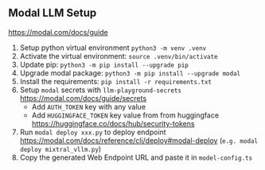 ## Modal LLM Setup

https://modal.com/docs/guide

1. Setup python virtual environment `python3 -m venv .venv`
2. Activate the virtual environment: `source .venv/bin/activate`
3. Update pip: `python3 -m pip install --upgrade pip`
4. Upgrade modal package: `python3 -m pip install --upgrade modal`
5. Install the requirements: `pip install -r requirements.txt`
6. Setup `modal` secrets with `llm-playground-secrets` https://modal.com/docs/guide/secrets
   - Add `AUTH_TOKEN` key with any value
   - Add `HUGGINGFACE_TOKEN` key value from from huggingface https://huggingface.co/docs/hub/security-tokens
7. Run `modal deploy xxx.py` to deploy endpoint https://modal.com/docs/reference/cli/deploy#modal-deploy (`e.g. modal deploy mixtral_vllm.py`)
8. Copy the generated Web Endpoint URL and paste it in `model-config.ts`

